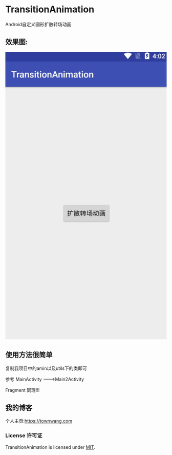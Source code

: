 # TransitionAnimation

Android自定义圆形扩散转场动画

## 效果图:
![image](xiaoguo.gif)

## 使用方法很简单

复制我项目中的amin以及utils下的类即可 

参考 MainActivity --->Main2Activity 

Fragment 同理!!!

## 我的博客

个人主页:https://townwang.com


### License 许可证

TransitionAnimation is licensed under [MIT](https://github.com/Townwang/TransitionAnimation/blob/master/LICENSE).